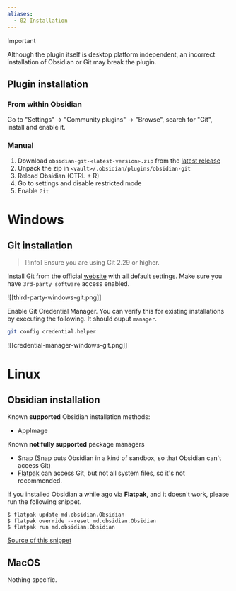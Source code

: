 ```yaml
---
aliases:
  - 02 Installation
---
```


> [!important]
> Although the plugin itself is desktop platform independent, an incorrect installation of Obsidian or Git may break the plugin.

## Plugin installation

### From within Obsidian
Go to "Settings" -> "Community plugins" -> "Browse", search for "Git", install and enable it.

### Manual
1. Download `obsidian-git-<latest-version>.zip` from the [latest release](https://github.com/denolehov/obsidian-git/releases/latest)
2. Unpack the zip in `<vault>/.obsidian/plugins/obsidian-git`
3. Reload Obsidian (CTRL + R)
4. Go to settings and disable restricted mode
5. Enable `Git`

# Windows

## Git installation

> [!info] 
> Ensure you are using Git 2.29 or higher. 

Install Git from the official [website](https://git-scm.com/download/win) with all default settings.
Make sure you have `3rd-party software` access enabled.

![[third-party-windows-git.png]]

Enable Git Credential Manager. You can verify this for existing installations by executing the following. It should ouput `manager`.

```bash
git config credential.helper
```

![[credential-manager-windows-git.png]]


# Linux

## Obsidian installation

Known **supported** Obsidian installation methods:
- AppImage

Known **not fully supported** package managers
- Snap (Snap puts Obsidian in a kind of sandbox, so that Obsidian can't access Git)
- [Flatpak](https://flathub.org/apps/details/md.obsidian.Obsidian) can access Git, but not all system files, so it's not recommended.

If you installed Obsidian a while ago via **Flatpak**, and it doesn't work, please run the following snippet.

```
$ flatpak update md.obsidian.Obsidian
$ flatpak override --reset md.obsidian.Obsidian
$ flatpak run md.obsidian.Obsidian
```
[Source of this snippet](https://github.com/flathub/md.obsidian.Obsidian/issues/5#issuecomment-736974662)

## MacOS

Nothing specific.